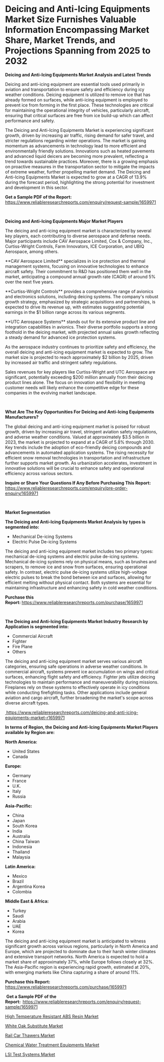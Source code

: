 <p><h1>Deicing and Anti-Icing Equipments Market Size Furnishes Valuable Information Encompassing Market Share, Market Trends, and Projections Spanning from 2025 to 2032</h1></p><p><strong>Deicing and Anti-Icing Equipments Market Analysis and Latest Trends</strong></p>
<p><p>Deicing and anti-icing equipment are essential tools used primarily in aviation and transportation to ensure safety and efficiency during icy weather conditions. Deicing equipment is utilized to remove ice that has already formed on surfaces, while anti-icing equipment is employed to prevent ice from forming in the first place. These technologies are critical for maintaining the operational integrity of vehicles, particularly aircraft, ensuring that critical surfaces are free from ice build-up which can affect performance and safety.</p><p>The Deicing and Anti-Icing Equipments Market is experiencing significant growth, driven by increasing air traffic, rising demand for safer travel, and stricter regulations regarding winter operations. The market is gaining momentum as advancements in technology lead to more efficient and environmentally friendly solutions. Innovations such as heated pavements and advanced liquid deicers are becoming more prevalent, reflecting a trend towards sustainable practices. Moreover, there is a growing emphasis on proactive measures in the transportation sector to mitigate the impacts of extreme weather, further propelling market demand. The Deicing and Anti-Icing Equipments Market is expected to grow at a CAGR of 13.9% during the forecast period, highlighting the strong potential for investment and development in this sector.</p></p>
<p><strong>Get a Sample PDF of the Report:&nbsp;</strong> <a href="https://www.reliableresearchreports.com/enquiry/request-sample/1659971?utm_campaign=41&utm_medium=2&utm_source=Github&utm_content=ia&utm_term=17012025&utm_id=deicing-and-anti-icing-equipments">https://www.reliableresearchreports.com/enquiry/request-sample/1659971</a></p>
<p>&nbsp;</p>
<p><strong>Deicing and Anti-Icing Equipments Major Market Players</strong></p>
<p><p>The deicing and anti-icing equipment market is characterized by several key players, each contributing to diverse aerospace and defense needs. Major participants include CAV Aerospace Limited, Cox & Company, Inc., Curtiss-Wright Controls, Farm Innovators, ICE Corporation, and UBIQ Aerospace, among others.</p><p>**CAV Aerospace Limited** specializes in ice protection and thermal management systems, focusing on innovative technologies to enhance aircraft safety. Their commitment to R&D has positioned them well in the market, anticipating a compound annual growth rate (CAGR) of around 5% over the next five years. </p><p>**Curtiss-Wright Controls** provides a comprehensive range of avionics and electronics solutions, including deicing systems. The company's robust growth strategy, emphasized by strategic acquisitions and partnerships, is expected to drive its revenue up, with estimates suggesting potential earnings in the $1 billion range across its various segments.</p><p>**UTC Aerospace Systems** stands out for its extensive product line and integration capabilities in avionics. Their diverse portfolio supports a strong foothold in the deicing market, with projected annual sales growth reflecting a steady demand for advanced ice protection systems.</p><p>As the aerospace industry continues to prioritize safety and efficiency, the overall deicing and anti-icing equipment market is expected to grow. The market size is projected to reach approximately $2 billion by 2025, driven by increased air traffic and stringent safety regulations.</p><p>Sales revenues for key players like Curtiss-Wright and UTC Aerospace are significant, potentially exceeding $200 million annually from their deicing product lines alone. The focus on innovation and flexibility in meeting customer needs will likely enhance the competitive edge for these companies in the evolving market landscape.</p></p>
<p>&nbsp;</p>
<p><strong>What Are The Key Opportunities For Deicing and Anti-Icing Equipments Manufacturers?</strong></p>
<p><p>The global deicing and anti-icing equipment market is poised for robust growth, driven by increasing air travel, stringent aviation safety regulations, and adverse weather conditions. Valued at approximately $3.5 billion in 2023, the market is projected to expand at a CAGR of 5.8% through 2030. Key trends include the adoption of eco-friendly deicing compounds and advancements in automated application systems. The rising necessity for efficient snow removal technologies in transportation and infrastructure further supports market growth. As urbanization accelerates, investment in innovative solutions will be crucial to enhance safety and operational efficiency across various sectors.</p></p>
<p><strong>Inquire or Share Your Questions If Any Before Purchasing This Report:</strong> <a href="https://www.reliableresearchreports.com/enquiry/pre-order-enquiry/1659971?utm_campaign=41&utm_medium=2&utm_source=Github&utm_content=ia&utm_term=17012025&utm_id=deicing-and-anti-icing-equipments">https://www.reliableresearchreports.com/enquiry/pre-order-enquiry/1659971</a></p>
<p>&nbsp;</p>
<p><strong>Market Segmentation</strong></p>
<p><strong>The Deicing and Anti-Icing Equipments Market Analysis by types is segmented into:</strong></p>
<p><ul><li>Mechanical De-icing Systems</li><li>Electric Pulse De-icing Systems</li></ul></p>
<p><p>The deicing and anti-icing equipment market includes two primary types: mechanical de-icing systems and electric pulse de-icing systems. Mechanical de-icing systems rely on physical means, such as brushes and scrapers, to remove ice and snow from surfaces, ensuring operational safety. In contrast, electric pulse de-icing systems utilize high-voltage electric pulses to break the bond between ice and surfaces, allowing for efficient melting without physical contact. Both systems are essential for maintaining infrastructure and enhancing safety in cold weather conditions.</p></p>
<p><strong>Purchase this Report:&nbsp;</strong><a href="https://www.reliableresearchreports.com/purchase/1659971?utm_campaign=41&utm_medium=2&utm_source=Github&utm_content=ia&utm_term=17012025&utm_id=deicing-and-anti-icing-equipments">https://www.reliableresearchreports.com/purchase/1659971</a></p>
<p>&nbsp;</p>
<p><strong>The Deicing and Anti-Icing Equipments Market Industry Research by Application is segmented into:</strong></p>
<p><ul><li>Commercial Aircraft</li><li>Fighter</li><li>Fire Plane</li><li>Others</li></ul></p>
<p><p>The deicing and anti-icing equipment market serves various aircraft categories, ensuring safe operations in adverse weather conditions. In commercial aircraft, systems prevent ice accumulation on wings and critical surfaces, enhancing flight safety and efficiency. Fighter jets utilize deicing technologies to maintain performance and maneuverability during missions. Fireplanes rely on these systems to effectively operate in icy conditions while conducting firefighting tasks. Other applications include general aviation and cargo aircraft, further broadening the market's scope across diverse aircraft types.</p></p>
<p><a href="https://www.reliableresearchreports.com/deicing-and-anti-icing-equipments-market-r1659971?utm_campaign=41&utm_medium=2&utm_source=Github&utm_content=ia&utm_term=17012025&utm_id=deicing-and-anti-icing-equipments">&nbsp;https://www.reliableresearchreports.com/deicing-and-anti-icing-equipments-market-r1659971</a></p>
<p><strong>In terms of Region, the Deicing and Anti-Icing Equipments Market Players available by Region are:</strong></p>
<p>
    <p> <strong> North America: </strong>
        <ul>
            <li>United States</li>
            <li>Canada</li>
        </ul>
        </p> 
    <p> <strong> Europe: </strong>
        <ul>
            <li>Germany</li>
            <li>France</li>
            <li>U.K.</li>
            <li>Italy</li>
            <li>Russia</li>
        </ul>
        </p> 
    <p> <strong> Asia-Pacific: </strong>
        <ul>
            <li>China</li>
            <li>Japan</li>
            <li>South Korea</li>
            <li>India</li>
            <li>Australia</li>
            <li>China Taiwan</li>
            <li>Indonesia</li>
            <li>Thailand</li>
            <li>Malaysia</li>
        </ul>
        </p> 
    <p> <strong> Latin America: </strong>
        <ul>
            <li>Mexico</li>
            <li>Brazil</li>
            <li>Argentina Korea</li>
            <li>Colombia</li>
        </ul>
        </p> 
    <p> <strong> Middle East & Africa: </strong>
        <ul>
            <li>Turkey</li>
            <li>Saudi</li>
            <li>Arabia</li>
            <li>UAE</li>
            <li>Korea</li>
        </ul>
    </p>
    </p>
<p><p>The deicing and anti-icing equipment market is anticipated to witness significant growth across various regions, particularly in North America and Europe, which are projected to dominate due to their harsh winter climates and extensive transport networks. North America is expected to hold a market share of approximately 37%, while Europe follows closely at 32%. The Asia-Pacific region is experiencing rapid growth, estimated at 20%, with emerging markets like China capturing a share of around 11%.</p></p>
<p><strong>Purchase this Report: </strong><a href="https://www.reliableresearchreports.com/purchase/1659971?utm_campaign=41&utm_medium=2&utm_source=Github&utm_content=ia&utm_term=17012025&utm_id=deicing-and-anti-icing-equipments">https://www.reliableresearchreports.com/purchase/1659971</a></p>
<p>&nbsp;<strong>Get a Sample PDF of the Report:&nbsp;&nbsp;</strong><a href="https://www.reliableresearchreports.com/enquiry/request-sample/1659971?utm_campaign=41&utm_medium=2&utm_source=Github&utm_content=ia&utm_term=17012025&utm_id=deicing-and-anti-icing-equipments">https://www.reliableresearchreports.com/enquiry/request-sample/1659971</a></p>
<p><strong></strong></p>
<p><p><a href="https://github.com/mauripalmi/Market-Research-Report-List-5/blob/main/high-temperature-resistant-abs-resin-market.md?utm_campaign=41&utm_medium=2&utm_source=Github&utm_content=ia&utm_term=17012025&utm_id=deicing-and-anti-icing-equipments">High Temperature Resistant ABS Resin Market</a></p><p><a href="https://github.com/sca704osol/Market-Research-Report-List-1/blob/main/white-oak-substitute-market.md?utm_campaign=41&utm_medium=2&utm_source=Github&utm_content=ia&utm_term=17012025&utm_id=deicing-and-anti-icing-equipments">White Oak Substitute Market</a></p><p><a href="https://github.com/sholympia197070/Market-Research-Report-List-1/blob/main/rail-car-thawers-market.md?utm_campaign=41&utm_medium=2&utm_source=Github&utm_content=ia&utm_term=17012025&utm_id=deicing-and-anti-icing-equipments">Rail Car Thawers Market</a></p><p><a href="https://github.com/kbollin866/Market-Research-Report-List-1/blob/main/chemical-water-treatment-equipments-market.md?utm_campaign=41&utm_medium=2&utm_source=Github&utm_content=ia&utm_term=17012025&utm_id=deicing-and-anti-icing-equipments">Chemical Water Treatment Equipments Market</a></p><p><a href="https://github.com/janraimondo83/Market-Research-Report-List-1/blob/main/lsi-test-systems-market.md?utm_campaign=41&utm_medium=2&utm_source=Github&utm_content=ia&utm_term=17012025&utm_id=deicing-and-anti-icing-equipments">LSI Test Systems Market</a></p></p>